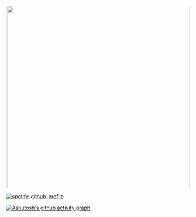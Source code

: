 <div align="center">
<img src="https://github.com/NyedsonLorran/Nyedsonlorran/assets/105567534/634bb931-1ca7-4a95-a103-838a079ca829" width="500px" />
</div>

[![spotify-github-profile](https://spotify-github-profile.vercel.app/api/view?uid=6n7cn18l2trc0t63r60lh39f0&cover_image=true&theme=novatorem&show_offline=false&background_color=121212&interchange=false&bar_color=53b14f&bar_color_cover=false)](https://github.com/kittinan/spotify-github-profile)

[![Ashutosh's github activity graph](https://github-readme-activity-graph.vercel.app/graph?username=nyedsonlorran&theme=react-dark&color=ffffff&line=ffffff&point=00ff4c&bg_color=#)](https://github.com/ashutosh00710/github-readme-activity-graph)

 ## 
 

  
